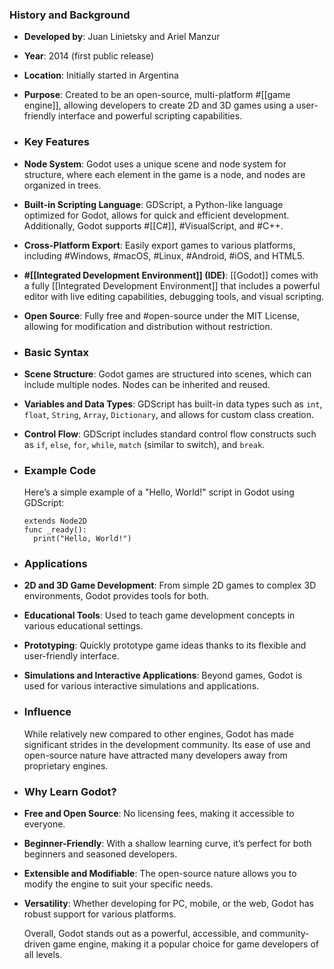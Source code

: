 ### **History and Background**
- **Developed by**: Juan Linietsky and Ariel Manzur
- **Year**: 2014 (first public release)
- **Location**: Initially started in Argentina
- **Purpose**: Created to be an open-source, multi-platform #[[game engine]], allowing developers to create 2D and 3D games using a user-friendly interface and powerful scripting capabilities.
- ### **Key Features**
- **Node System**: Godot uses a unique scene and node system for structure, where each element in the game is a node, and nodes are organized in trees.
- **Built-in Scripting Language**: GDScript, a Python-like language optimized for Godot, allows for quick and efficient development. Additionally, Godot supports #[[C#]], #VisualScript, and #C++.
- **Cross-Platform Export**: Easily export games to various platforms, including #Windows, #macOS, #Linux, #Android, #iOS, and HTML5.
- **#[[Integrated Development Environment]] (IDE)**: [[Godot]] comes with a fully [[Integrated Development Environment]] that includes a powerful editor with live editing capabilities, debugging tools, and visual scripting.
- **Open Source**: Fully free and #open-source under the MIT License, allowing for modification and distribution without restriction.
- ### **Basic Syntax**
- **Scene Structure**: Godot games are structured into scenes, which can include multiple nodes. Nodes can be inherited and reused.
- **Variables and Data Types**: GDScript has built-in data types such as `int`, `float`, `String`, `Array`, `Dictionary`, and allows for custom class creation.
- **Control Flow**: GDScript includes standard control flow constructs such as `if`, `else`, `for`, `while`, `match` (similar to switch), and `break`.
- ### **Example Code**
  
  Here’s a simple example of a "Hello, World!" script in Godot using GDScript:
  
  ```gdscript
  extends Node2D
  func _ready():
    print("Hello, World!")
  ```
- ### **Applications**
- **2D and 3D Game Development**: From simple 2D games to complex 3D environments, Godot provides tools for both.
- **Educational Tools**: Used to teach game development concepts in various educational settings.
- **Prototyping**: Quickly prototype game ideas thanks to its flexible and user-friendly interface.
- **Simulations and Interactive Applications**: Beyond games, Godot is used for various interactive simulations and applications.
- ### **Influence**
  
  While relatively new compared to other engines, Godot has made significant strides in the development community. Its ease of use and open-source nature have attracted many developers away from proprietary engines.
- ### **Why Learn Godot?**
- **Free and Open Source**: No licensing fees, making it accessible to everyone.
- **Beginner-Friendly**: With a shallow learning curve, it’s perfect for both beginners and seasoned developers.
- **Extensible and Modifiable**: The open-source nature allows you to modify the engine to suit your specific needs.
- **Versatility**: Whether developing for PC, mobile, or the web, Godot has robust support for various platforms.
  
  Overall, Godot stands out as a powerful, accessible, and community-driven game engine, making it a popular choice for game developers of all levels.